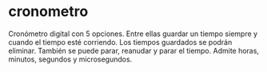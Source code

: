 # cronometro
Cronómetro digital con 5 opciones. Entre ellas guardar un tiempo siempre y cuando el tiempo esté corriendo. Los tiempos guardados se podrán eliminar. También se puede parar, reanudar y parar el tiempo. Admite horas, minutos, segundos y microsegundos.

